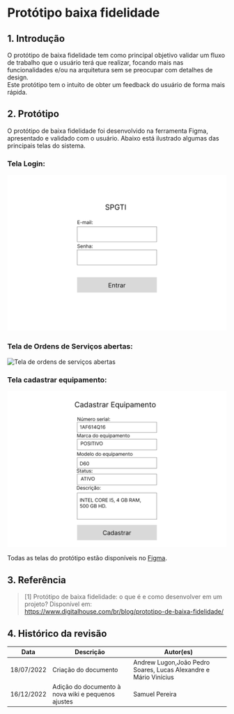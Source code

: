# Protótipo baixa fidelidade
## 1. Introdução
O protótipo de baixa fidelidade tem como principal objetivo validar um fluxo de trabalho que o usuário terá que realizar, focando mais nas funcionalidades e/ou na arquitetura sem se preocupar com detalhes de design. 
<br />
Este protótipo tem o intuito de obter um feedback do usuário de forma mais rápida.

## 2. Protótipo
O protótipo de baixa fidelidade foi desenvolvido na ferramenta Figma, apresentado e validado com o usuário. Abaixo está ilustrado algumas das principais telas do sistema.

### Tela Login:
![Tela de login](../../assets/prototipos/baixa/login.png)

### Tela de Ordens de Serviços abertas:
![Tela de ordens de serviços abertas](../../assets/prototipos/baixa/ordem-de-serviço.png)

### Tela cadastrar equipamento:
![Tela de cadastro de equipamentos](../../assets/prototipos/baixa/cadastro-equipamento.png)

Todas as telas do protótipo estão disponíveis no [Figma](https://www.figma.com/file/UaUTq18rw4VxKExnPCp5N5/Alectrion-(Copy)?node-id=0%3A1&t=U9Kfc0F6JFjUJvuf-1).

## 3. Referência
> [1] Protótipo de baixa fidelidade: o que é e como desenvolver em um projeto? Disponível em: https://www.digitalhouse.com/br/blog/prototipo-de-baixa-fidelidade/

## 4. Histórico da revisão

|**Data**|**Descrição**|**Autor(es)**|
|--------|-------------|-------------|
| 18/07/2022 | Criação do documento | Andrew Lugon,João Pedro Soares, Lucas Alexandre e Mário Vinícius |
| 16/12/2022 | Adição do documento à nova wiki e pequenos ajustes | Samuel Pereira |